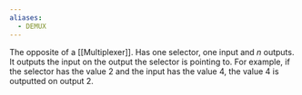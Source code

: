 ```yaml
---
aliases:
  - DEMUX
---
```


The opposite of a [[Multiplexer]]. Has one selector, one input and $n$ outputs. It outputs the input on the output the selector is pointing to. For example, if the selector has the value 2 and the input has the value 4, the value 4 is outputted on output 2.